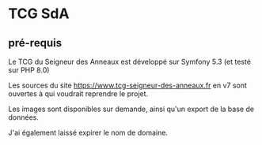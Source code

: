 # TCG SdA

## pré-requis
Le TCG du Seigneur des Anneaux est développé sur Symfony 5.3 (et testé sur PHP 8.0)

Les sources du site https://www.tcg-seigneur-des-anneaux.fr en v7 sont ouvertes à qui voudrait reprendre le projet.

Les images sont disponibles sur demande, ainsi qu'un export de la base de données.

J'ai également laissé expirer le nom de domaine.
